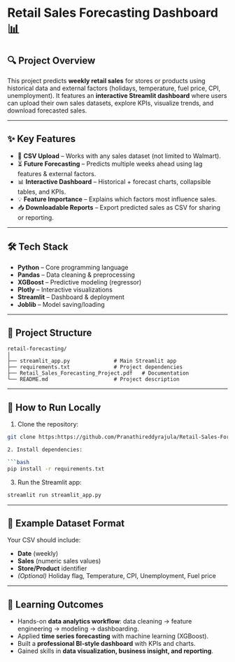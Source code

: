 # Retail Sales Forecasting Dashboard 📊

## 🔍 Project Overview

This project predicts **weekly retail sales** for stores or products using historical data and external factors (holidays, temperature, fuel price, CPI, unemployment). It features an **interactive Streamlit dashboard** where users can upload their own sales datasets, explore KPIs, visualize trends, and download forecasted sales.

---

## ✨ Key Features

* 📂 **CSV Upload** – Works with any sales dataset (not limited to Walmart).
* ⏳ **Future Forecasting** – Predicts multiple weeks ahead using lag features & external factors.
* 📊 **Interactive Dashboard** – Historical + forecast charts, collapsible tables, and KPIs.
* 💡 **Feature Importance** – Explains which factors most influence sales.
* 📥 **Downloadable Reports** – Export predicted sales as CSV for sharing or reporting.

---

## 🛠 Tech Stack

* **Python** – Core programming language
* **Pandas** – Data cleaning & preprocessing
* **XGBoost** – Predictive modeling (regressor)
* **Plotly** – Interactive visualizations
* **Streamlit** – Dashboard & deployment
* **Joblib** – Model saving/loading

---

## 📂 Project Structure

```
retail-forecasting/
│
├── streamlit_app.py              # Main Streamlit app
├── requirements.txt              # Project dependencies
├── Retail_Sales_Forecasting_Project.pdf   # Documentation
└── README.md                     # Project description
```

---

## 🚀 How to Run Locally

1. Clone the repository:

```bash
git clone https:https://github.com/Pranathireddyrajula/Retail-Sales-Forecasting.git

2. Install dependencies:

```bash
pip install -r requirements.txt
```

3. Run the Streamlit app:

```bash
streamlit run streamlit_app.py
```

---

## 📖 Example Dataset Format

Your CSV should include:

* **Date** (weekly)
* **Sales** (numeric sales values)
* **Store/Product** identifier
* *(Optional)* Holiday flag, Temperature, CPI, Unemployment, Fuel price

---

## 🎯 Learning Outcomes

* Hands-on **data analytics workflow**: data cleaning → feature engineering → modeling → dashboarding.
* Applied **time series forecasting** with machine learning (XGBoost).
* Built a **professional BI-style dashboard** with KPIs and charts.
* Gained skills in **data visualization, business insight, and reporting**.






